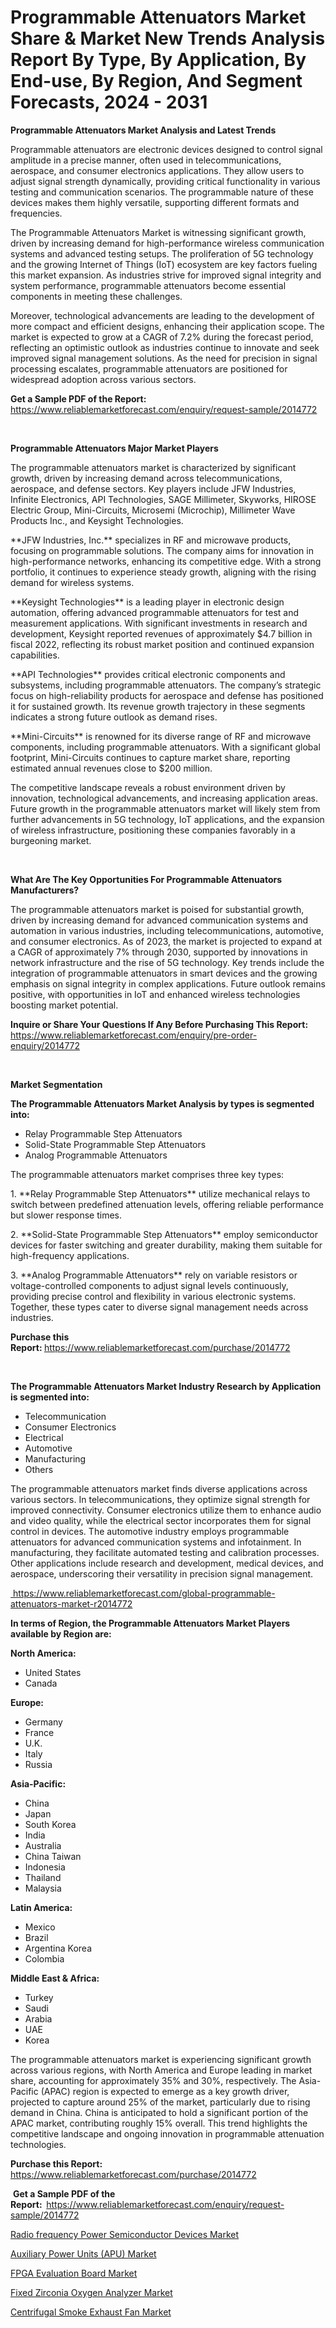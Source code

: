 <p><h1>Programmable Attenuators Market Share & Market New Trends Analysis Report By Type, By Application, By End-use, By Region, And Segment Forecasts, 2024 - 2031</h1></p><p><strong>Programmable Attenuators Market Analysis and Latest Trends</strong></p>
<p><p>Programmable attenuators are electronic devices designed to control signal amplitude in a precise manner, often used in telecommunications, aerospace, and consumer electronics applications. They allow users to adjust signal strength dynamically, providing critical functionality in various testing and communication scenarios. The programmable nature of these devices makes them highly versatile, supporting different formats and frequencies.</p><p>The Programmable Attenuators Market is witnessing significant growth, driven by increasing demand for high-performance wireless communication systems and advanced testing setups. The proliferation of 5G technology and the growing Internet of Things (IoT) ecosystem are key factors fueling this market expansion. As industries strive for improved signal integrity and system performance, programmable attenuators become essential components in meeting these challenges.</p><p>Moreover, technological advancements are leading to the development of more compact and efficient designs, enhancing their application scope. The market is expected to grow at a CAGR of 7.2% during the forecast period, reflecting an optimistic outlook as industries continue to innovate and seek improved signal management solutions. As the need for precision in signal processing escalates, programmable attenuators are positioned for widespread adoption across various sectors.</p></p>
<p><strong>Get a Sample PDF of the Report:&nbsp;</strong> <a href="https://www.reliablemarketforecast.com/enquiry/request-sample/2014772?utm_campaign=1170&utm_medium=2&utm_source=Github&utm_content=ia&utm_term=26102024&utm_id=programmable-attenuators">https://www.reliablemarketforecast.com/enquiry/request-sample/2014772</a></p>
<p>&nbsp;</p>
<p><strong>Programmable Attenuators Major Market Players</strong></p>
<p><p>The programmable attenuators market is characterized by significant growth, driven by increasing demand across telecommunications, aerospace, and defense sectors. Key players include JFW Industries, Infinite Electronics, API Technologies, SAGE Millimeter, Skyworks, HIROSE Electric Group, Mini-Circuits, Microsemi (Microchip), Millimeter Wave Products Inc., and Keysight Technologies.</p><p>**JFW Industries, Inc.** specializes in RF and microwave products, focusing on programmable solutions. The company aims for innovation in high-performance networks, enhancing its competitive edge. With a strong portfolio, it continues to experience steady growth, aligning with the rising demand for wireless systems.</p><p>**Keysight Technologies** is a leading player in electronic design automation, offering advanced programmable attenuators for test and measurement applications. With significant investments in research and development, Keysight reported revenues of approximately $4.7 billion in fiscal 2022, reflecting its robust market position and continued expansion capabilities.</p><p>**API Technologies** provides critical electronic components and subsystems, including programmable attenuators. The company’s strategic focus on high-reliability products for aerospace and defense has positioned it for sustained growth. Its revenue growth trajectory in these segments indicates a strong future outlook as demand rises.</p><p>**Mini-Circuits** is renowned for its diverse range of RF and microwave components, including programmable attenuators. With a significant global footprint, Mini-Circuits continues to capture market share, reporting estimated annual revenues close to $200 million.</p><p>The competitive landscape reveals a robust environment driven by innovation, technological advancements, and increasing application areas. Future growth in the programmable attenuators market will likely stem from further advancements in 5G technology, IoT applications, and the expansion of wireless infrastructure, positioning these companies favorably in a burgeoning market.</p></p>
<p>&nbsp;</p>
<p><strong>What Are The Key Opportunities For Programmable Attenuators Manufacturers?</strong></p>
<p><p>The programmable attenuators market is poised for substantial growth, driven by increasing demand for advanced communication systems and automation in various industries, including telecommunications, automotive, and consumer electronics. As of 2023, the market is projected to expand at a CAGR of approximately 7% through 2030, supported by innovations in network infrastructure and the rise of 5G technology. Key trends include the integration of programmable attenuators in smart devices and the growing emphasis on signal integrity in complex applications. Future outlook remains positive, with opportunities in IoT and enhanced wireless technologies boosting market potential.</p></p>
<p><strong>Inquire or Share Your Questions If Any Before Purchasing This Report:</strong> <a href="https://www.reliablemarketforecast.com/enquiry/pre-order-enquiry/2014772?utm_campaign=1170&utm_medium=2&utm_source=Github&utm_content=ia&utm_term=26102024&utm_id=programmable-attenuators">https://www.reliablemarketforecast.com/enquiry/pre-order-enquiry/2014772</a></p>
<p>&nbsp;</p>
<p><strong>Market Segmentation</strong></p>
<p><strong>The Programmable Attenuators Market Analysis by types is segmented into:</strong></p>
<p><ul><li>Relay Programmable Step Attenuators</li><li>Solid-State Programmable Step Attenuators</li><li>Analog Programmable Attenuators</li></ul></p>
<p><p>The programmable attenuators market comprises three key types: </p><p>1. **Relay Programmable Step Attenuators** utilize mechanical relays to switch between predefined attenuation levels, offering reliable performance but slower response times. </p><p>2. **Solid-State Programmable Step Attenuators** employ semiconductor devices for faster switching and greater durability, making them suitable for high-frequency applications.</p><p>3. **Analog Programmable Attenuators** rely on variable resistors or voltage-controlled components to adjust signal levels continuously, providing precise control and flexibility in various electronic systems. Together, these types cater to diverse signal management needs across industries.</p></p>
<p><strong>Purchase this Report:&nbsp;</strong><a href="https://www.reliablemarketforecast.com/purchase/2014772?utm_campaign=1170&utm_medium=2&utm_source=Github&utm_content=ia&utm_term=26102024&utm_id=programmable-attenuators">https://www.reliablemarketforecast.com/purchase/2014772</a></p>
<p>&nbsp;</p>
<p><strong>The Programmable Attenuators Market Industry Research by Application is segmented into:</strong></p>
<p><ul><li>Telecommunication</li><li>Consumer Electronics</li><li>Electrical</li><li>Automotive</li><li>Manufacturing</li><li>Others</li></ul></p>
<p><p>The programmable attenuators market finds diverse applications across various sectors. In telecommunications, they optimize signal strength for improved connectivity. Consumer electronics utilize them to enhance audio and video quality, while the electrical sector incorporates them for signal control in devices. The automotive industry employs programmable attenuators for advanced communication systems and infotainment. In manufacturing, they facilitate automated testing and calibration processes. Other applications include research and development, medical devices, and aerospace, underscoring their versatility in precision signal management.</p></p>
<p><a href="https://www.reliablemarketforecast.com/global-programmable-attenuators-market-r2014772?utm_campaign=1170&utm_medium=2&utm_source=Github&utm_content=ia&utm_term=26102024&utm_id=programmable-attenuators">&nbsp;https://www.reliablemarketforecast.com/global-programmable-attenuators-market-r2014772</a></p>
<p><strong>In terms of Region, the Programmable Attenuators Market Players available by Region are:</strong></p>
<p>
    <p> <strong> North America: </strong>
        <ul>
            <li>United States</li>
            <li>Canada</li>
        </ul>
        </p> 
    <p> <strong> Europe: </strong>
        <ul>
            <li>Germany</li>
            <li>France</li>
            <li>U.K.</li>
            <li>Italy</li>
            <li>Russia</li>
        </ul>
        </p> 
    <p> <strong> Asia-Pacific: </strong>
        <ul>
            <li>China</li>
            <li>Japan</li>
            <li>South Korea</li>
            <li>India</li>
            <li>Australia</li>
            <li>China Taiwan</li>
            <li>Indonesia</li>
            <li>Thailand</li>
            <li>Malaysia</li>
        </ul>
        </p> 
    <p> <strong> Latin America: </strong>
        <ul>
            <li>Mexico</li>
            <li>Brazil</li>
            <li>Argentina Korea</li>
            <li>Colombia</li>
        </ul>
        </p> 
    <p> <strong> Middle East & Africa: </strong>
        <ul>
            <li>Turkey</li>
            <li>Saudi</li>
            <li>Arabia</li>
            <li>UAE</li>
            <li>Korea</li>
        </ul>
    </p>
    </p>
<p><p>The programmable attenuators market is experiencing significant growth across various regions, with North America and Europe leading in market share, accounting for approximately 35% and 30%, respectively. The Asia-Pacific (APAC) region is expected to emerge as a key growth driver, projected to capture around 25% of the market, particularly due to rising demand in China. China is anticipated to hold a significant portion of the APAC market, contributing roughly 15% overall. This trend highlights the competitive landscape and ongoing innovation in programmable attenuation technologies.</p></p>
<p><strong>Purchase this Report: </strong><a href="https://www.reliablemarketforecast.com/purchase/2014772?utm_campaign=1170&utm_medium=2&utm_source=Github&utm_content=ia&utm_term=26102024&utm_id=programmable-attenuators">https://www.reliablemarketforecast.com/purchase/2014772</a></p>
<p>&nbsp;<strong>Get a Sample PDF of the Report:&nbsp;&nbsp;</strong><a href="https://www.reliablemarketforecast.com/enquiry/request-sample/2014772?utm_campaign=1170&utm_medium=2&utm_source=Github&utm_content=ia&utm_term=26102024&utm_id=programmable-attenuators">https://www.reliablemarketforecast.com/enquiry/request-sample/2014772</a></p>
<p><strong></strong></p>
<p><p><a href="https://github.com/birroctaymonyj/Market-Research-Report-List-1/blob/main/radio-frequency-power-semiconductor-devices-market.md?utm_campaign=1170&utm_medium=2&utm_source=Github&utm_content=ia&utm_term=26102024&utm_id=programmable-attenuators">Radio frequency Power Semiconductor Devices Market</a></p><p><a href="https://www.linkedin.com/pulse/key-drivers-auxiliary-power-units-apu-market-trends-future-5ofdf?utm_campaign=1170&utm_medium=2&utm_source=Github&utm_content=ia&utm_term=26102024&utm_id=programmable-attenuators">Auxiliary Power Units (APU) Market</a></p><p><a href="https://github.com/padencrooks0o/Market-Research-Report-List-1/blob/main/fpga-evaluation-board-market.md?utm_campaign=1170&utm_medium=2&utm_source=Github&utm_content=ia&utm_term=26102024&utm_id=programmable-attenuators">FPGA Evaluation Board Market</a></p><p><a href="https://issuu.com/reportprime-2/docs/fixed-zirconia-oxygen-analyzer-mark_ed963efd9eb84c?utm_campaign=1170&utm_medium=2&utm_source=Github&utm_content=ia&utm_term=26102024&utm_id=programmable-attenuators">Fixed Zirconia Oxygen Analyzer Market</a></p><p><a href="https://issuu.com/reportprime-2/docs/centrifugal-smoke-exhaust-fan-marke_e819f219ef00f2?utm_campaign=1170&utm_medium=2&utm_source=Github&utm_content=ia&utm_term=26102024&utm_id=programmable-attenuators">Centrifugal Smoke Exhaust Fan Market</a></p></p>
